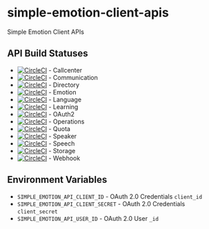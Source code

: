 # simple-emotion-client-apis
Simple Emotion Client APIs

## API Build Statuses

- [![CircleCI](https://circleci.com/gh/SimpleEmotion/simple-api-callcenter.svg?style=svg&circle-token=dbeb1407ef50e0787807044968671900b83f4618)](https://circleci.com/gh/SimpleEmotion/simple-api-callcenter) - Callcenter
- [![CircleCI](https://circleci.com/gh/SimpleEmotion/simple-api-communication.svg?style=svg&circle-token=9a583567c41d6bd451778ad69f0e35af295ff8f9)](https://circleci.com/gh/SimpleEmotion/simple-api-communication) - Communication
- [![CircleCI](https://circleci.com/gh/SimpleEmotion/simple-api-directory.svg?style=svg&circle-token=a3ad3ddb3ca8c0823910e62e31e74e9e6e694437)](https://circleci.com/gh/SimpleEmotion/simple-api-directory) - Directory
- [![CircleCI](https://circleci.com/gh/SimpleEmotion/simple-api-emotion.svg?style=svg&circle-token=c5cd6b4a6e8e4a40f909088c610466b33dc7caa9)](https://circleci.com/gh/SimpleEmotion/simple-api-emotion) - Emotion
- [![CircleCI](https://circleci.com/gh/SimpleEmotion/simple-api-language.svg?style=svg&circle-token=96d35e8c37ec5d2fadc9ffd73dfd709eedbddfe6)](https://circleci.com/gh/SimpleEmotion/simple-api-language) - Language
- [![CircleCI](https://circleci.com/gh/SimpleEmotion/simple-api-learning.svg?style=svg&circle-token=36418598cf6e7ebcea0f6d08003b0ae9535e56df)](https://circleci.com/gh/SimpleEmotion/simple-api-learning) - Learning
- [![CircleCI](https://circleci.com/gh/SimpleEmotion/simple-api-oauth2.svg?style=svg&circle-token=8cf8d03610cb28429ac545a0575be437302a72db)](https://circleci.com/gh/SimpleEmotion/simple-api-oauth2) - OAuth2
- [![CircleCI](https://circleci.com/gh/SimpleEmotion/simple-api-operations.svg?style=svg&circle-token=6804c8d0ab3c710d38e2ef0307e4392085cbbd74)](https://circleci.com/gh/SimpleEmotion/simple-api-operations) - Operations
- [![CircleCI](https://circleci.com/gh/SimpleEmotion/simple-api-quota.svg?style=svg&circle-token=4fc0593e0baa947fffdacc1336d1724efd050dde)](https://circleci.com/gh/SimpleEmotion/simple-api-quota) - Quota
- [![CircleCI](https://circleci.com/gh/SimpleEmotion/simple-api-speaker.svg?style=svg&circle-token=dd5fe5274c037e12e6ca55287b0b07c5e4b0ac0e)](https://circleci.com/gh/SimpleEmotion/simple-api-speaker) - Speaker
- [![CircleCI](https://circleci.com/gh/SimpleEmotion/simple-api-speech.svg?style=svg&circle-token=727725dc1e764306a686dbe3e892f5a784338664)](https://circleci.com/gh/SimpleEmotion/simple-api-speech) - Speech
- [![CircleCI](https://circleci.com/gh/SimpleEmotion/simple-api-storage.svg?style=svg&circle-token=78a73f02cfc2119d24ad333726ddc0db44ee7f3b)](https://circleci.com/gh/SimpleEmotion/simple-api-storage) - Storage
- [![CircleCI](https://circleci.com/gh/SimpleEmotion/simple-api-webhook.svg?style=svg&circle-token=0ff584eb60870b4a49f7b2e75ee293632f08f77d)](https://circleci.com/gh/SimpleEmotion/simple-api-webhook) - Webhook

## Environment Variables

- `SIMPLE_EMOTION_API_CLIENT_ID` - OAuth 2.0 Credentials `client_id`
- `SIMPLE_EMOTION_API_CLIENT_SECRET` - OAuth 2.0 Credentials `client_secret`
- `SIMPLE_EMOTION_API_USER_ID` - OAuth 2.0 User `_id`
